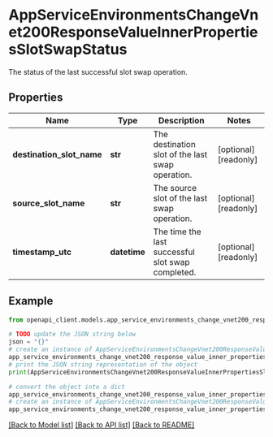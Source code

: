 # AppServiceEnvironmentsChangeVnet200ResponseValueInnerPropertiesSlotSwapStatus

The status of the last successful slot swap operation.

## Properties

Name | Type | Description | Notes
------------ | ------------- | ------------- | -------------
**destination_slot_name** | **str** | The destination slot of the last swap operation. | [optional] [readonly] 
**source_slot_name** | **str** | The source slot of the last swap operation. | [optional] [readonly] 
**timestamp_utc** | **datetime** | The time the last successful slot swap completed. | [optional] [readonly] 

## Example

```python
from openapi_client.models.app_service_environments_change_vnet200_response_value_inner_properties_slot_swap_status import AppServiceEnvironmentsChangeVnet200ResponseValueInnerPropertiesSlotSwapStatus

# TODO update the JSON string below
json = "{}"
# create an instance of AppServiceEnvironmentsChangeVnet200ResponseValueInnerPropertiesSlotSwapStatus from a JSON string
app_service_environments_change_vnet200_response_value_inner_properties_slot_swap_status_instance = AppServiceEnvironmentsChangeVnet200ResponseValueInnerPropertiesSlotSwapStatus.from_json(json)
# print the JSON string representation of the object
print(AppServiceEnvironmentsChangeVnet200ResponseValueInnerPropertiesSlotSwapStatus.to_json())

# convert the object into a dict
app_service_environments_change_vnet200_response_value_inner_properties_slot_swap_status_dict = app_service_environments_change_vnet200_response_value_inner_properties_slot_swap_status_instance.to_dict()
# create an instance of AppServiceEnvironmentsChangeVnet200ResponseValueInnerPropertiesSlotSwapStatus from a dict
app_service_environments_change_vnet200_response_value_inner_properties_slot_swap_status_from_dict = AppServiceEnvironmentsChangeVnet200ResponseValueInnerPropertiesSlotSwapStatus.from_dict(app_service_environments_change_vnet200_response_value_inner_properties_slot_swap_status_dict)
```
[[Back to Model list]](../README.md#documentation-for-models) [[Back to API list]](../README.md#documentation-for-api-endpoints) [[Back to README]](../README.md)


